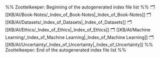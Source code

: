 %% Zoottelkeeper: Beginning of the autogenerated index file list  %%
🗂️ [[KB/AI/Book-Notes/_Index_of_Book-Notes|_Index_of_Book-Notes]]
🗂️ [[KB/AI/Datasets/_Index_of_Datasets|_Index_of_Datasets]]
🗂️ [[KB/AI/Ethics/_Index_of_Ethics|_Index_of_Ethics]]
🗂️ [[KB/AI/Machine Learning/_Index_of_Machine Learning|_Index_of_Machine Learning]]
🗂️ [[KB/AI/Uncertainty/_Index_of_Uncertainty|_Index_of_Uncertainty]]
%% Zoottelkeeper: End of the autogenerated index file list  %%
